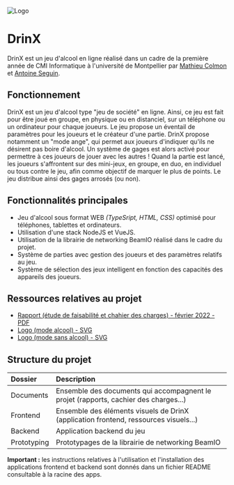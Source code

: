 
![Logo](https://raw.githubusercontent.com/Mathieu2301/ProjetDrinX/main/Frontend/Design/Logo/Alcool.svg?token=GHSAT0AAAAAABRNJRES5NY65NX7RFB62KGGYROFFBQ)


# DrinX

DrinX est un jeu d'alcool en ligne réalisé dans un cadre de la première année de CMI Informatique à l'université de Montpellier par [Mathieu Colmon](https://mathieu.colmon.com/) et [Antoine Seguin](https://antoine-seguin.fr).


## Fonctionnement
DrinX est un jeu d'alcool type "jeu de société" en ligne. Ainsi, ce jeu est fait pour être joué en groupe, en physique ou en distanciel, sur un téléphone ou un ordinateur pour chaque joueurs.
Le jeu propose un éventail de paramètres pour les joueurs et le créateur d'une partie.
DrinX propose notamment un "mode ange", qui permet aux joueurs d'indiquer qu'ils ne désirent pas boire d'alcool.
Un système de gages est alors activé pour permettre à ces joueurs de jouer avec les autres !
Quand la partie est lancé, les joueurs s'affrontent sur des mini-jeux, en groupe, en duo, en individuel ou tous contre le jeu, afin comme objectif de marquer le plus de points.
Le jeu distribue ainsi des gages arrosés (ou non).
## Fonctionnalités principales

- Jeu d'alcool sous format WEB *(TypeSript, HTML, CSS)* optimisé pour téléphones, tablettes et ordinateurs.
- Utilisation d'une stack NodeJS et VueJS.
- Utilisation de la librairie de networking BeamIO réalisé dans le cadre du projet.
- Système de parties avec gestion des joueurs et des paramètres relatifs au jeu.
- Système de sélection des jeux intelligent en fonction des capacités des appareils des joueurs. 
## Ressources relatives au projet

 - [Rapport (étude de faisabilité et chahier des charges) - février 2022 - PDF](https://github.com/Mathieu2301/ProjetDrinX/raw/main/Documents/Rapport_de_projet_fev22.pdf)
 - [Logo (mode alcool) - SVG](https://raw.githubusercontent.com/Mathieu2301/ProjetDrinX/main/Frontend/Design/Logo/Alcool.svg?token=GHSAT0AAAAAABRNJRESVTUC2ULT42E56J4KYROIPLQ)
 - [Logo (mode sans alcool) - SVG](https://raw.githubusercontent.com/Mathieu2301/ProjetDrinX/main/Frontend/Design/Logo/Water.svg?token=GHSAT0AAAAAABRNJRESBNUKTFCAEHJR75NSYROIP3A)
## Structure du projet

| Dossier   | Description                |
| :-------- |  :------------------------- |
| Documents |  Ensemble des documents qui accompagnent le projet (rapports, cachier des charges...) |
| Frontend | Ensemble des éléments visuels de DrinX (application frontend, ressources visuels...)
| Backend | Application backend du jeu |
| Prototyping | Prototypages de la librairie de networking BeamIO |

**Important :** les instructions relatives à l'utilisation et l'installation des applications frontend et backend sont donnés dans un fichier README consultable à la racine des apps. 
